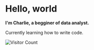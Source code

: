 # Hello, world

**I'm Charlie, a begginer of data analyst.**

Currently learning how to write code. 

![Visitor Count](https://profile-counter.glitch.me/{happy1charlie}/count.svg)

